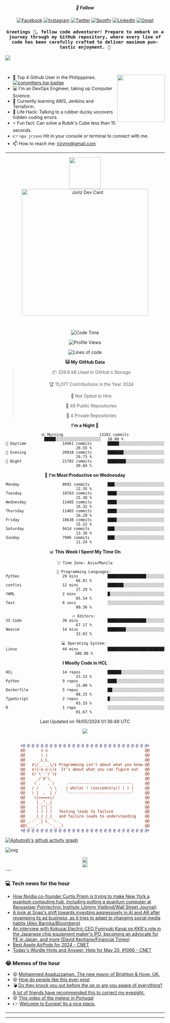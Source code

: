 <h5 align="center">💬 Follow</h5>
<div align="center">

[![Facebook](https://img.shields.io/badge/Facebook-%231877F2.svg?style=for-the-badge&logo=Facebook&logoColor=white)](https://www.facebook.com/Horisyo/)
[![Instagram](https://img.shields.io/badge/Instagram-%23E4405F.svg?style=for-the-badge&logo=Instagram&logoColor=white)](https://www.instagram.com/jrzvnn_/)
[![Twitter](https://img.shields.io/badge/Twitter-%231DA1F2.svg?style=for-the-badge&logo=Twitter&logoColor=white)](https://twitter.com/jrz_studies)
[![Spotify](https://img.shields.io/badge/Spotify-%231ED760.svg?style=for-the-badge&logo=Spotify&logoColor=white)](https://open.spotify.com/user/217td4qrc6mzqjodfalmzjpdi?si=b93099b9078c4ccb)
[![LinkedIn](https://img.shields.io/badge/LinkedIn-%230077B5.svg?style=for-the-badge&logo=LinkedIn&logoColor=white)](https://www.linkedin.com/in/jrz-vnn/)
[![Gmail](https://img.shields.io/badge/Gmail-D14836?style=for-the-badge&logo=gmail&logoColor=white)](mailto:jrzvnn@gmail.com)

</div>
<h4 align="center"><samp>Greetings 👋, fellow code adventurer! Prepare to embark on a journey through my GitHub repository, where every line of code has been carefully crafted to deliver maximum pun-tastic enjoyment. 🚀 </samp></h4>

<!--horizontal divider(gradiant)-->
<img src="https://user-images.githubusercontent.com/73097560/115834477-dbab4500-a447-11eb-908a-139a6edaec5c.gif">

&nbsp; 

<img align='right' src='https://github.com/Rishit-dagli/Rishit-dagli/blob/master/images/octocat-anime.gif' width='150"'>

- 🚀 Top 4 Github User in the Philipppines. [![committers.top badge](https://user-badge.committers.top/philippines/jrzvnn.svg)](https://user-badge.committers.top/philippines/USERNAME)
- 💻 I’m an DevOps Engineer, taking up Computer Science.
- 🤖 Currently learning AWS, Jenkins and Terraform.
- 🎯 Life Hack: Talking to a rubber ducky uncovers hidden coding errors.
- ⚡ Fun fact: Can solve a Rubik's Cube less than 15 seconds.
- 👉 `npx jrzvnn` Hit in your console or terminal to connect with me.
- 📫 How to reach me: jrzvnn@gmail.com

---

<!--🖼️OCTOCAT-->
<p align="center">

<img src="https://media.giphy.com/media/IP7sarl7C5lSFCw9rG/giphy.gif"  width="100px" height="100px">
<br />
<a href="https://app.daily.dev/jorizvillanueva"><img src="https://github.com/jrzvnn/jrzvnn/blob/main/devcard.svg" width="400" alt="Joriz Dev Card"/></a>
</p>

<br />
<div align="center">

<!--START_SECTION:waka-->
![Code Time](http://img.shields.io/badge/Code%20Time-257%20hrs%2046%20mins-blue)

![Profile Views](http://img.shields.io/badge/Profile%20Views-35-blue)

![Lines of code](https://img.shields.io/badge/From%20Hello%20World%20I%27ve%20Written-1.6%20million%20lines%20of%20code-blue)

**🐱 My GitHub Data** 

> 📦 329.6 kB Used in GitHub's Storage 
 > 
> 🏆 15,077 Contributions in the Year 2024
 > 
> 🚫 Not Opted to Hire
 > 
> 📜 49 Public Repositories 
 > 
> 🔑 4 Private Repositories 
 > 
**I'm a Night 🦉** 

```text
🌞 Morning                13281 commits       █████░░░░░░░░░░░░░░░░░░░░   18.88 % 
🌆 Daytime                14461 commits       █████░░░░░░░░░░░░░░░░░░░░   20.55 % 
🌃 Evening                20918 commits       ███████░░░░░░░░░░░░░░░░░░   29.73 % 
🌙 Night                  21702 commits       ████████░░░░░░░░░░░░░░░░░   30.84 % 
```
📅 **I'm Most Productive on Wednesday** 

```text
Monday                   8691 commits        ███░░░░░░░░░░░░░░░░░░░░░░   12.35 % 
Tuesday                  10763 commits       ████░░░░░░░░░░░░░░░░░░░░░   15.30 % 
Wednesday                11485 commits       ████░░░░░░░░░░░░░░░░░░░░░   16.32 % 
Thursday                 11465 commits       ████░░░░░░░░░░░░░░░░░░░░░   16.29 % 
Friday                   10638 commits       ████░░░░░░░░░░░░░░░░░░░░░   15.12 % 
Saturday                 9414 commits        ███░░░░░░░░░░░░░░░░░░░░░░   13.38 % 
Sunday                   7906 commits        ███░░░░░░░░░░░░░░░░░░░░░░   11.24 % 
```


📊 **This Week I Spent My Time On** 

```text
🕑︎ Time Zone: Asia/Manila

💬 Programming Languages: 
Python                   29 mins             █████████████████░░░░░░░░   66.81 % 
confini                  12 mins             ███████░░░░░░░░░░░░░░░░░░   27.29 % 
YAML                     2 mins              █░░░░░░░░░░░░░░░░░░░░░░░░   05.54 % 
Text                     0 secs              ░░░░░░░░░░░░░░░░░░░░░░░░░   00.36 % 

🔥 Editors: 
VS Code                  30 mins             █████████████████░░░░░░░░   67.17 % 
Neovim                   14 mins             ████████░░░░░░░░░░░░░░░░░   32.83 % 

💻 Operating System: 
Linux                    44 mins             █████████████████████████   100.00 % 
```

**I Mostly Code in HCL** 

```text
HCL                      14 repos            ██████░░░░░░░░░░░░░░░░░░░   23.33 % 
Python                   9 repos             ████░░░░░░░░░░░░░░░░░░░░░   15.00 % 
Dockerfile               5 repos             ██░░░░░░░░░░░░░░░░░░░░░░░   08.33 % 
TypeScript               2 repos             █░░░░░░░░░░░░░░░░░░░░░░░░   03.33 % 
R                        1 repo              ░░░░░░░░░░░░░░░░░░░░░░░░░   01.67 % 
```




 Last Updated on 19/05/2024 01:36:49 UTC
<!--END_SECTION:waka-->

<img src="https://wakatime.com/share/@jrzvnn/70a4618c-7cd9-4016-b7b9-eabe75c837ee.svg">

<br />
<br />

```diff
+@ @ @ @ @ @ @ @ @ @ @ @ @ @ @ @ @ @ @ @ @ @ @ @ @ @ @ @+
@@       o o                                           @@
@@       | |                                           @@
@@      _L_L_                                          @@
@@   ❮\/__-__\/❯ Programming isn't about what you know @@
@@   ❮(|~o.o~|)❯  It's about what you can figure out   @@
@@   ❮/ \`-'/ \❯                                       @@
@@     _/`U'\_                                         @@
@@    ( .   . )     .----------------------------.     @@
@@   / /     \ \    | while( ! (succed=try() ) ) |     @@
@@   \ |  ,  | /    '----------------------------'     @@
@@    \|=====|/                                        @@
@@     |_.^._|                                         @@
@@     | |"| |                                         @@
@@     ( ) ( )   Testing leads to failure              @@
@@     |_| |_|   and failure leads to understanding    @@
@@ _.-' _j L_ '-._                                     @@
@@(___.'     '.___)                                    @@
+@ @ @ @ @ @ @ @ @ @ @ @ @ @ @ @ @ @ @ @ @ @ @ @ @ @ @ @+

```

</div>


[![Ashutosh's github activity graph](https://github-readme-activity-graph.vercel.app/graph?username=jrzvnn&theme=github-compact)](https://github.com/ashutosh00710/github-readme-activity-graph)


![svg](profile-3d-contrib/profile-night-green.svg)

<div align="center">
<img src="https://github.com/jrzvnn/jrzvnn/blob/output/github-snake-dark.svg">
</div>

<div align=center>
<img align=center src=https://metrics.lecoq.io/jrzvnn?template=classic&isocalendar=1&languages=1&achievements=1&base=header%2C%20activity%2C%20community%2C%20repositories%2C%20metadata&base.indepth=false&base.hireable=false&base.skip=false&isocalendar=false&isocalendar.duration=full-year&languages=false&languages.limit=8&languages.threshold=0%25&languages.other=false&languages.colors=github&languages.sections=most-used&languages.indepth=false&languages.analysis.timeout=15&languages.analysis.timeout.repositories=7.5&languages.categories=markup%2C%20programming&languages.recent.categories=markup%2C%20programming&languages.recent.load=300&languages.recent.days=14&achievements=false&achievements.threshold=C&achievements.secrets=true&achievements.display=detailed&achievements.limit=0&config.timezone=Asia%2FManila)
</div>
<div align="left">
---

### 💻 Tech news for the hour

<!-- TECH:START -->
 - [How Nvidia co-founder Curtis Priem is trying to make New York a quantum computing hub, including putting a quantum computer at Rensselaer Polytechnic Institute &lpar;Jimmy Vielkind/Wall Street Journal&rpar;](http://www.techmeme.com/240520/p3#a240520p3)
 - [A look at Snap&#39;s shift towards investing aggressively in AI and AR after revamping its ad business, as it tries to adapt to changing social media habits &lpar;Alex Barinka/Bloomberg&rpar;](http://www.techmeme.com/240520/p2#a240520p2)
 - [An interview with Kokusai Electric CEO Fumiyuki Kanai on KKR&#39;s role in the Japanese chip equipment maker&#39;s IPO, becoming an advocate for PE in Japan, and more &lpar;David Keohane/Financial Times&rpar;](http://www.techmeme.com/240520/p1#a240520p1)
 - [Best Apple AirPods for 2024     - CNET](https://www.cnet.com/tech/mobile/best-apple-airpods/#ftag=CAD590a51e)
 - [Today&#39;s Wordle Hints and Answer: Help for May 20, #1066     - CNET](https://www.cnet.com/tech/services-and-software/todays-wordle-hints-and-answer-help-for-may-20-1066/#ftag=CAD590a51e)<!-- TECH:END -->

### 😂 Memes of the hour

<!-- MEMES:START -->
 - 😝 [Mohammed Asaduzzaman. The new mayor of Brighton &amp; Hove, UK.](http://9gag.com/gag/aO8yDjy)
 - 😝 [How do people like this even exist](http://9gag.com/gag/awybdGW)
 - 💣 [Do they knock you out before the op or are you aware of everything? A lot of friends have recommended this to correct my eyesight.](http://9gag.com/gag/amoLmnv)
 - 😝 [This video of the meteor in Portugal](http://9gag.com/gag/aAyVXmg)
 - 👉 [Welcome to Europe! Its a nice place.](http://9gag.com/gag/aPAyX4P)<!-- MEMES:END -->

---

---
